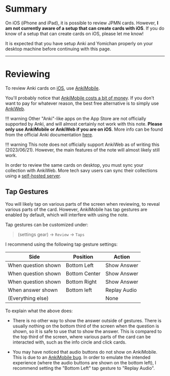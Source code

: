 # Summary

On iOS (iPhone and iPad), it is possible to review JPMN cards.
However, **I am not currently aware of a setup that can create cards with iOS**.
If you do know of a setup that can create cards on iOS, please let me know!

It is expected that you have setup Anki and Yomichan properly on your desktop machine
before continuing with this page.

---

# Reviewing

To review Anki cards on [iOS](https://apps.ankiweb.net/#ios), use
[AnkiMobile](https://apps.apple.com/us/app/ankimobile-flashcards/id373493387).

You'll probably notice that
[AnkiMobile costs a bit of money](https://faqs.ankiweb.net/why-does-ankimobile-cost-more-than-a-typical-mobile-app.html).
If you don't want to pay for whatever reason,
the best free alternative is to simply use [AnkiWeb](https://apps.ankiweb.net/#).


!!! warning
    Other "Anki"-like apps on the App Store are not officially supported by Anki,
    and will almost certainly not work with this note.
    **Please only use AnkiMobile or AnkiWeb if you are on iOS**.
    More info can be found from the official Anki documentation
    [here](https://faqs.ankiweb.net/ankiapp-is-not-part-of-the-anki-ecosystem.html).

!!! warning
    This note does not officially support AnkiWeb as of writing this (2023/06/21).
    However, the main features of the note will almost likely still work.

In order to review the same cards on desktop, you must sync your collection with AnkiWeb.
More tech savy users can sync their collections using a
[self-hosted server](https://docs.ankiweb.net/sync-server.html).


## Tap Gestures
You will likely tap on various parts of the screen
when reviewing, to reveal various parts of the card.
However, AnkiMobile has tap gestures are enabled by default,
which will interfere with using the note.


Tap gestures can be customized under:

> (settings gear) →  `Review` →  `Taps`

I recommend using the following tap gesture settings:

| Side | Position | Action |
|-|-|-|
| When question shown | Bottom Left | Show Answer |
| When question shown | Bottom Center | Show Answer |
| When question shown | Bottom Right | Show Answer |
| When answer shown | Bottom left | Replay Audio |
| (Everything else) |  | None |

To explain what the above does:

- There is no other way to show the answer outside of gestures.
    There is usually nothing on the bottom third of the screen when the question
    is shown, so it is safe to use that to show the answer.
    This is compared to the top third of the screen, where various parts of the card can be interacted with,
    such as the info circle and click cards.

- You may have noticed that audio buttons do not show on AnkiMobile.
    This is due to an [AnkiMobile bug](https://github.com/Aquafina-water-bottle/jp-mining-note/issues/6).
    In order to emulate the intended experience (where the audio buttons are shown on the bottom left),
    I recommend setting the "Bottom Left" tap gesture to "Replay Audio".

